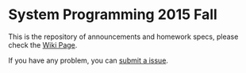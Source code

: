 # System Programming 2015 Fall

This is the repository of announcements and homework specs, please check the [Wiki Page](https://github.com/SytemProgramming2015FallatNTU/SP15HW0_SPEC/wiki).

If you have any problem, you can [submit a issue](https://github.com/SytemProgramming2015FallatNTU/Announcement/issues).
